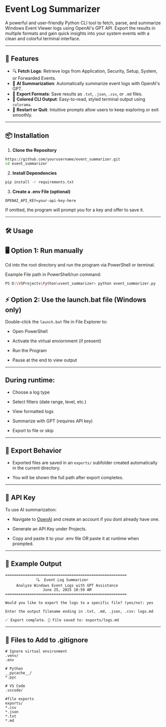 # Event Log Summarizer

A powerful and user-friendly Python CLI tool to fetch, parse, and summarize Windows Event Viewer logs using OpenAI's GPT API. Export the results in multiple formats and gain quick insights into your system events with a clean and colorful terminal interface.

---

## 🚀 Features

- 🔍 **Fetch Logs**: Retrieve logs from Application, Security, Setup, System, or Forwarded Events.
- 🧠 **AI Summarization**: Automatically summarize event logs with OpenAI's GPT.
- 💾 **Export Formats**: Save results as `.txt`, `.json`, `.csv`, or `.md` files.
- 🎨 **Colored CLI Output**: Easy-to-read, styled terminal output using `colorama`.
- 🔁 **Restart or Quit**: Intuitive prompts allow users to keep exploring or exit smoothly.

---

## 📦 Installation

1. **Clone the Repository**

```bash
https://github.com/yourusername/event_summarizer.git
cd event_summarizer
```

2. **Install Dependencies**

```bash
pip install -r requirements.txt
```

3. **Create a .env File (optional)**
```env
OPENAI_API_KEY=your-api-key-here
```
If omitted, the program will prompt you for a key and offer to save it.

---

## 🛠 Usage

## 🖥 Option 1: Run manually
Cd into the root directory and run the program via PowerShell or terminal.

Example File path in PowerShell/run command:
```bash
PS D:\VSProjects\Python\event_summarizer> python event_summarizer.py
```

## ⚡ Option 2: Use the launch.bat file (Windows only)
Double-click the ```launch.bat``` file in File Explorer to:
- Open PowerShell

- Activate the virtual enviornment (if present)

- Run the Program

- Pause at the end to view output

---

## During runtime:
- Choose a log type

- Select filters (date range, level, etc.)

- View formatted logs

- Summarize with GPT (requires API key)

- Export to file or skip

---

## 📁 Export Behavior

- Exported files are saved in an ```exports/``` subfolder created automatically in the current directory.

- You will be shown the full path after export completes.

---

## 🔑 API Key

To use AI summarization:

- Navigate to [OpenAI](https://platform.openai.com) and create an account if you dont already have one.

- Generate an API Key under Projects.

- Copy and paste it to your .env file OR paste it at runtime when prompted.

---

## 🧪 Example Output
```
=======================================================
              🔍  Event Log Summarizer
     Analyze Windows Event Logs with GPT Assistance
                 June 25, 2025 10:59 AM
=======================================================

Would you like to export the logs to a specific file? (yes/no): yes

Enter the output filename ending in .txt, .md, .json, .csv: logs.md

✅ Export complete. 📁 File saved to: exports/logs.md
```

---

## 📄 Files to Add to .gitignore
```gitignore
# Ignore virtual environment
.venv/
.env

# Python
__pycache__/
*.pyc

# VS Code
.vscode/

#file exports
exports/
*.csv
*.json
*.txt
*.md
```
